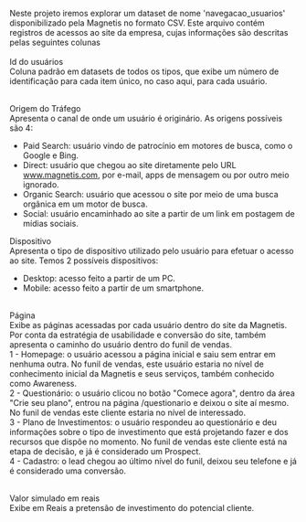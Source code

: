 Neste projeto iremos explorar um dataset de nome 'navegacao_usuarios' disponibilizado pela Magnetis no formato CSV. Este arquivo contém registros de acessos ao site da empresa, cujas informações são descritas pelas seguintes colunas
<br><br>
Id do usuários<br>
Coluna padrão em datasets de todos os tipos, que exibe um número de identificação para cada item único, no caso aqui, para cada usuário.<br><br>

Origem do Tráfego<br>
Apresenta o canal de onde um usuário é originário. As origens possíveis são 4:<br>
* Paid Search: usuário vindo de patrocínio em motores de busca, como o Google e Bing.<br>
* Direct: usuário que chegou ao site diretamente pelo URL www.magnetis.com, por e-mail, apps de mensagem ou por outro meio ignorado.<br>
* Organic Search: usuário que acessou o site por meio de uma busca orgânica em um motor de busca.<br>
* Social: usuário encaminhado ao site a partir de um link em postagem de mídias sociais.<br>

Dispositivo<br>
Apresenta o tipo de dispositivo utilizado pelo usuário para efetuar o acesso ao site. Temos 2 possíveis dispositivos:<br>
* Desktop: acesso feito a partir de um PC.<br>
* Mobile: acesso feito a partir de um smartphone.<br><br>

Página<br>
Exibe as páginas acessadas por cada usuário dentro do site da Magnetis. Por conta da estratégia de usabilidade e conversão do site, também apresenta o caminho do usuário dentro do funil de vendas.<br>
1 - Homepage: o usuário acessou a página inicial e saiu sem entrar em nenhuma outra. No funil de vendas, este usuário estaria no nível de conhecimento inicial da Magnetis e seus serviços, também conhecido como Awareness.<br>
2 - Questionário: o usuário clicou no botão "Comece agora", dentro da área "Crie seu plano", entrou na página /questionario e deixou o site aí mesmo. No funil de vendas este cliente estaria no nível de interessado.<br>
3 - Plano de Investimentos: o usuário respondeu ao questionário e deu informações sobre o tipo de investimento que está projetando fazer e dos recursos que dispõe no momento. No funil de vendas este cliente está na etapa de decisão, e já é considerado um Prospect.<br>
4 - Cadastro: o lead chegou ao último nível do funil, deixou seu telefone e já é considerado uma conversão.<br><br>

Valor simulado em reais<br>
Exibe em Reais a pretensão de investimento do potencial cliente.
